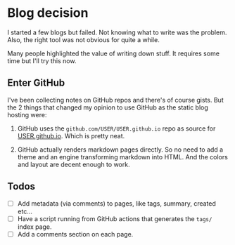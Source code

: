 # Blog decision

I started a few blogs but failed. Not knowing what to write was the problem.
Also, the right tool was not obvious for quite a while.

Many people highlighted the value of writing down stuff. It requires some time
but I'll try this now.


## Enter GitHub

I've been collecting notes on GitHub repos and there's of course gists. But
the 2 things that changed my opinion to use GitHub as the static blog hosting
were:

1. GitHub uses the `github.com/USER/USER.github.io` repo as source for
   [USER.github.io](https://USER.github.io). Which is pretty neat.

2. GitHub actually renders markdown pages directly. So no need to add a theme
   and an engine transforming markdown into HTML. And the colors and layout are
   decent enough to work.


## Todos

- [ ] Add metadata (via comments) to pages, like tags, summary, created etc...
- [ ] Have a script running from GitHub actions that generates the `tags/`
      index page.
- [ ] Add a comments section on each page.
